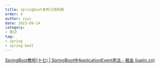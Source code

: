 ```yaml
---
title: springboot发布订阅机制
order: 4
author: zzys
date: 2023-09-14
category:
- 笔记
tag:
- spring
- spring boot
---
```


[SpringBoot教程(十七) | SpringBoot中ApplicationEvent用法 - 掘金 (juejin.cn)](https://juejin.cn/post/7078481193133408270#heading-1)